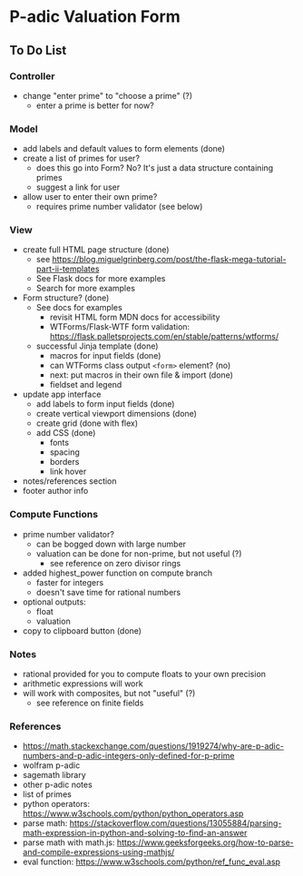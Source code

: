 # P-adic Valuation Form

## To Do List

### Controller
- change "enter prime" to "choose a prime" (?)
  - enter a prime is better for now?

### Model
- add labels and default values to form elements (done)
- create a list of primes for user?
  - does this go into Form? No? It's just a data structure containing primes
  - suggest a link for user
- allow user to enter their own prime?
  - requires prime number validator (see below)

### View
- create full HTML page structure (done)
  - see https://blog.miguelgrinberg.com/post/the-flask-mega-tutorial-part-ii-templates
  - See Flask docs for more examples
  - Search for more examples
- Form structure? (done)
  - See docs for examples
    - revisit HTML form MDN docs for accessibility
    - WTForms/Flask-WTF form validation: https://flask.palletsprojects.com/en/stable/patterns/wtforms/
  - successful Jinja template (done)
    - macros for input fields (done)
    - can WTForms class output `<form>` element? (no)
    - next: put macros in their own file & import (done)
    - fieldset and legend
- update app interface
  - add labels to form input fields (done)
  - create vertical viewport dimensions (done)
  - create grid (done with flex)
  - add CSS (done)
    - fonts
    - spacing
    - borders
    - link hover
- notes/references section
- footer author info

### Compute Functions
- prime number validator?
  - can be bogged down with large number
  - valuation can be done for non-prime, but not useful (?)
    - see reference on zero divisor rings
- added highest_power function on compute branch
  - faster for integers
  - doesn't save time for rational numbers
- optional outputs:
  - float
  - valuation
- copy to clipboard button (done)

### Notes
- rational provided for you to compute floats to your own precision
- arithmetic expressions will work
- will work with composites, but not "useful" (?)
  - see reference on finite fields

### References
- https://math.stackexchange.com/questions/1919274/why-are-p-adic-numbers-and-p-adic-integers-only-defined-for-p-prime
- wolfram p-adic
- sagemath library
- other p-adic notes
- list of primes
- python operators: https://www.w3schools.com/python/python_operators.asp
- parse math: https://stackoverflow.com/questions/13055884/parsing-math-expression-in-python-and-solving-to-find-an-answer
- parse math with math.js: https://www.geeksforgeeks.org/how-to-parse-and-compile-expressions-using-mathjs/
- eval function: https://www.w3schools.com/python/ref_func_eval.asp